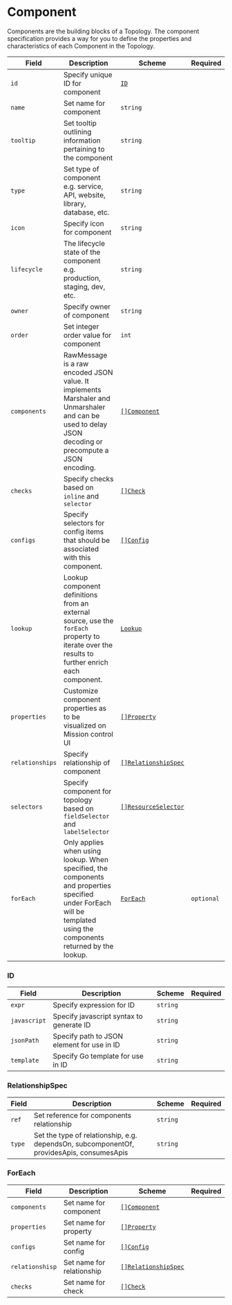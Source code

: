 # Component

Components are the building blocks of a Topology. The component specification provides a way for you to define the properties and characteristics of each Component in the Topology.



| Field           | Description                                                                                                                                                          | Scheme                                    | Required   |
| --------------- | -------------------------------------------------------------------------------------------------------------------------------------------------------------------- | ----------------------------------------- | ---------- |
| `id`            | Specify unique ID for component                                                                                                                                      | [`ID`](#id)                               |            |
| `name`          | Set name for component                                                                                                                                               | `string`                                  |            |
| `tooltip`       | Set tooltip outlining information pertaining to the component                                                                                                        | `string`                                  |            |
| `type`          | Set type of component e.g. service, API, website, library, database, etc.                                                                                            | `string`                                  |            |
| `icon`          | Specify icon for component                                                                                                                                           | `string`                                  |            |
| `lifecycle`     | The lifecycle state of the component e.g. production, staging, dev, etc.                                                                                             | `string`                                  |            |
| `owner`         | Specify owner of component                                                                                                                                           | `string`                                  |            |
| `order`         | Set integer order value for component                                                                                                                                | `int`                                     |            |
| `components`    | RawMessage is a raw encoded JSON value. It implements Marshaler and Unmarshaler and can be used to delay JSON decoding or precompute a JSON encoding.                | [`[]Component`](#component)               |            |
| `checks`        | Specify checks based on `inline` and `selector`                                                                                                                      | [`[]Check`](./health-checks.md#check)     |            |
| `configs`       | Specify selectors for config items that should be associated with this component.                                                                                    | [`[]Config`](./config#config)          |            |
| `lookup`        | Lookup component definitions from an external source, use the `forEach` property to iterate over the results to further enrich each component.                       | [`Lookup`](lookup#lookup)              |            |
| `properties`    | Customize component properties as to be visualized on Mission control UI                                                                                          | [`[]Property`](./property#property)    |            |
| `relationships` | Specify relationship of component                                                                                                                                    | [`[]RelationshipSpec`](#relationshipspec) |            |
| `selectors`     | Specify component for topology based on `fieldSelector` and `labelSelector`                                                                                          | [`[]ResourceSelector`](/reference/resource_selector) |            |
| `forEach`       | Only applies when using lookup. When specified, the components and properties specified under ForEach will be templated using the components returned by the lookup. | [`ForEach`](#foreach)                     | `optional` |

### ID

| Field        | Description                                | Scheme   | Required |
| ------------ | ------------------------------------------ | -------- | -------- |
| `expr`       | Specify expression for ID                  | `string` |          |
| `javascript` | Specify javascript syntax to generate ID   | `string` |          |
| `jsonPath`   | Specify path to JSON element for use in ID | `string` |          |
| `template`   | Specify Go template for use in ID          | `string` |          |

### RelationshipSpec

| Field  | Description                                                                              | Scheme   | Required |
| ------ | ---------------------------------------------------------------------------------------- | -------- | -------- |
| `ref`  | Set reference for components relationship                                                | `string` |          |
| `type` | Set the type of relationship, e.g. dependsOn, subcomponentOf, providesApis, consumesApis | `string` |          |


### ForEach

| Field           | Description               | Scheme                                    | Required |
| --------------- | ------------------------- | ----------------------------------------- | -------- |
| `components`    | Set name for component    | [`[]Component`](#component)               |          |
| `properties`    | Set name for property     | [`[]Property`](#property)                 |          |
| `configs`       | Set name for config       | [`[]Config`](#config)                     |          |
| `relationshisp` | Set name for relationship | [`[]RelationshipSpec`](#relationshipspec) |          |
| `checks`        | Set name for check        | [`[]Check`](./health-checks.md#check)     |          |
